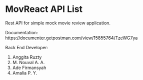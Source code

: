 # MovReact API List

Rest API for simple mock movie review application.

Documentation: https://documenter.getpostman.com/view/15855764/TzeWG7ya

Back End Developer:

1. Anggita Ruzty
2. M. Nouval A. A.
3. Ade Firmansyah
4. Amalia P. Y.
